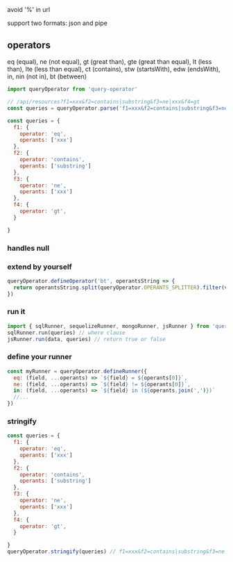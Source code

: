 ##

avoid '%' in url

support two formats: json and pipe

## operators

eq (equal), ne (not equal), gt (great than), gte (great than equal), lt (less than), lte (less than equal), ct (contains), stw (startsWith), edw (endsWith), in, nin (not in), bt (between)

```js
import queryOperator from 'query-operator'

// /api/resources?f1=xxx&f2=contains|substring&f3=ne|xxx&f4=gt
const queries = queryOperator.parse('f1=xxx&f2=contains|substring&f3=ne|xxx&f4=gt')

const queries = {
  f1: {
    operator: 'eq',
    operants: ['xxx']
  },
  f2: {
    operator: 'contains',
    operants: ['substring']
  },
  f3: {
    operator: 'ne',
    operants: ['xxx']
  },
  f4: {
    operator: 'gt',
  }

}
```

### handles null


### extend by yourself

```js
queryOperator.defineOperator('bt', operantsString => {
  return operantsString.split(queryOperator.OPERANTS_SPLITTER).filter(value => value !== 'null')
})
```


### run it
```js
import { sqlRunner, sequelizeRunner, mongoRunner, jsRunner } from 'query-operator'
sqlRunner.run(queries) // where clause
jsRunner.run(data, queries) // return true or false
```

### define your runner

```js
const myRunner = queryOperator.defineRunner({
  eq: (field, ...operants) => `${field} = ${operants[0]}`,
  ne: (field, ...operants) => `${field} != ${operants[0]}`,
  in: (field, ...operants) => `${field} in (${operants.join(',')})`
  //...
})
```

### stringify

```js
const queries = {
  f1: {
    operator: 'eq',
    operants: ['xxx']
  },
  f2: {
    operator: 'contains',
    operants: ['substring']
  },
  f3: {
    operator: 'ne',
    operants: ['xxx']
  },
  f4: {
    operator: 'gt',
  }

}
queryOperator.stringify(queries) // f1=xxx&f2=contains|substring&f3=ne|xxx&f4=gt|
```